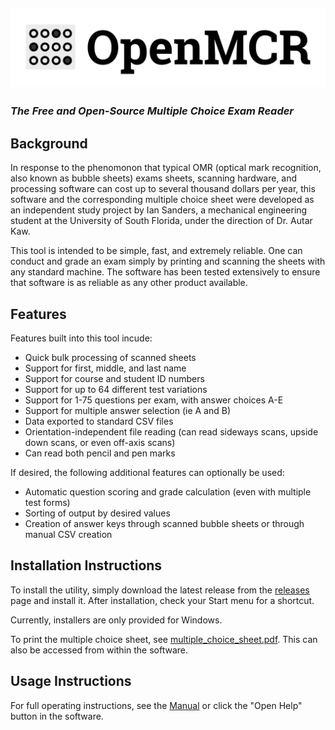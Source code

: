 ## ![OpenMCR](code/assets/wordmark.png)

### _The Free and Open-Source Multiple Choice Exam Reader_

## Background

In response to the phenomonon that typical OMR (optical mark recognition, also
known as bubble sheets) exams sheets, scanning hardware, and processing software
can cost up to several thousand dollars per year, this software and the
corresponding multiple choice sheet were developed as an independent study
project by Ian Sanders, a mechanical engineering student at the University of
South Florida, under the direction of Dr. Autar Kaw.

This tool is intended to be simple, fast, and extremely reliable. One can
conduct and grade an exam simply by printing and scanning the sheets with any
standard machine. The software has been tested extensively to ensure that
software is as reliable as any other product available.

## Features

Features built into this tool incude:

- Quick bulk processing of scanned sheets
- Support for first, middle, and last name
- Support for course and student ID numbers
- Support for up to 64 different test variations
- Support for 1-75 questions per exam, with answer choices A-E
- Support for multiple answer selection (ie A and B)
- Data exported to standard CSV files
- Orientation-independent file reading (can read sideways scans, upside down
  scans, or even off-axis scans)
- Can read both pencil and pen marks

If desired, the following additional features can optionally be used:

- Automatic question scoring and grade calculation (even with multiple test
  forms)
- Sorting of output by desired values
- Creation of answer keys through scanned bubble sheets or through manual CSV
  creation

## Installation Instructions

To install the utility, simply download the latest release from the
[releases](https://github.com/iansan5653/open-mcr/releases) page and
install it. After installation, check your Start menu for a shortcut.

Currently, installers are only provided for Windows.

To print the multiple choice sheet, see
[multiple_choice_sheet.pdf](https://github.com/iansan5653/open-mcr/blob/master/code/assets/multiple_choice_sheet.pdf).
This can also be accessed from within the software.

## Usage Instructions

For full operating instructions, see the [Manual](code/assets/manual.md) or
click the "Open Help" button in the software.
